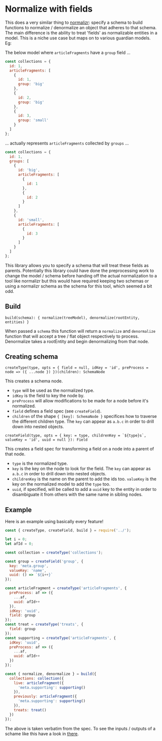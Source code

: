 # Normalize with fields

This does a very similar thing to [normalizr](https://github.com/paularmstrong/normalizr): specify a schema to build functions to normalize / denormalize an object that adheres to that schema. The main difference is the ability to treat 'fields' as normalizable entities in a model. This is a niche use case but maps on to various guardian models. Eg:

The below model where `articleFragments` have a `group` field ...

```js
const collections = {
  id: 1,
  articleFragments: [
    {
      id: 1,
      group: 'big'
    },
    {
      id: 2,
      group: 'big'
    },
    {
      id: 3,
      group: 'small'
    }
  ]
};
```

... actually represents `articleFragments` collected by `groups` ...

```js
const collections = {
  id: 1,
  groups: [
    {
      id: 'big',
      articleFragments: [
        {
          id: 1
        },
        {
          id: 2
        }
      ]
    },
    {
      id: 'small',
      articleFragments: [
        {
          id: 3
        }
      ]
    }
  ]
};
```

This library allows you to specify a schema that will treat these fields as parents. Potentially this library could have done the preprocessing work to change the model / schema before handing off the actual normalization to a tool like normalizr but this would have required keeping two schemas or using a normalizr schema as the schema for this tool, which seemed a bit odd.

## Build

`build(schema): { normalize(treeModel), denormalize(rootEntity, entities) }`

When passed a `schema` this function will return a `normalize` and `denormalize` function that will accept a tree / flat object respectively to process. Denormalize takes a rootEntity and begin denormalizing from that node.

## Creating schema

`createType(type, opts = { field = null, idKey = 'id', preProcess = node => ({ ...node }) })(children): SchemaNode`

This creates a schema node.

- `type` will be used as the normalized type.
- `idKey` is the field to key the node by.
- `preProcess` will allow modifications to be made for a node before it's normalized.
- `field` defines a field spec (see `createField`).
- `children` of the shape `{ [key]: SchemaNode }` specifices how to traverse the different children type. The `key` can appear as `a.b.c` in order to drill down into nested objects.

`` createField(type, opts = { key: = type, childrenKey = `${type}s`, valueKey = 'id', uuid = null }): Field ``

This creates a field spec for transforming a field on a node into a parent of that node.

- `type` is the normalized type.
- `key` is the key on the node to look for the field. The `key` can appear as `a.b.c` in order to drill down into nested objects.
- `childrenKey` is the name on the parent to add the ids too. `valueKey` is the key on the normalized model to add the `type` too.
- `uuid`, if specified, will be called to add a `uuid` key to the entity in order to disambiguate it from others with the same name in sibling nodes.

## Example

Here is an example using basically every feature!

```js
const { createType, createField, build } = require('../');

let i = 0;
let afId = 0;

const collection = createType('collections');

const group = createField('group', {
  key: 'meta.group',
  valueKey: 'name',
  uuid: () => `${i++}`
});

const articleFragment = createType('articleFragments', {
  preProcess: af => ({
    ...af,
    uuid: afId++
  }),
  idKey: 'uuid',
  field: group
});
const treat = createType('treats', {
  field: group
});
const supporting = createType('articleFragments', {
  idKey: 'uuid',
  preProcess: af => ({
    ...af,
    uuid: afId++
  })
});

const { normalize, denormalize } = build({
  collections: collection({
    live: articleFragment({
      'meta.supporting': supporting()
    }),
    previously: articleFragment({
      'meta.supporting': supporting()
    }),
    treats: treat()
  })
});
```

The above is taken verbatim from the spec. To see the inputs / outputs of a schame like this have a look in [there](src/__tests__/index.spec.js).

